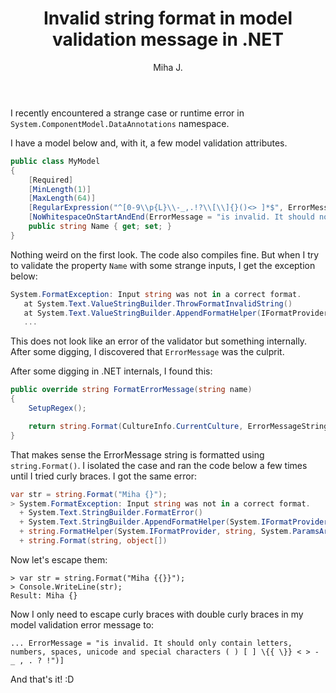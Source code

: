 ﻿---
layout: post
title: Invalid string format in model validation message in .NET
excerpt_separator: <!--more-->
author: Miha J.
tags: net6, net7, c#, data annotations, invalid string format exception
---

I recently encountered a strange case or runtime error in `System.ComponentModel.DataAnnotations` namespace.

I have a model below and, with it, a few model validation attributes.

```c#
public class MyModel
{
    [Required]
    [MinLength(1)]
    [MaxLength(64)]
    [RegularExpression("^[0-9\\p{L}\\-_,.!?\\[\\]{}()<> ]*$", ErrorMessage = "is invalid. It should only contain letters, numbers, spaces, unicode and special characters ( ) [ ] { } < > - _ , . ? !")]
    [NoWhitespaceOnStartAndEnd(ErrorMessage = "is invalid. It should not start or end with space character(s).")]
    public string Name { get; set; }
}
```

Nothing weird on the first look. The code also compiles fine. But when I try to validate the property `Name` with some strange inputs, I get the exception below:

```c#
System.FormatException: Input string was not in a correct format.
   at System.Text.ValueStringBuilder.ThrowFormatInvalidString()
   at System.Text.ValueStringBuilder.AppendFormatHelper(IFormatProvider provider, String format, ReadOnlySpan`1 args)
   ...
```

This does not look like an error of the validator but something internally. After some digging, I discovered that `ErrorMessage` was the culprit.

After some digging in .NET internals, I found this:

```c#
public override string FormatErrorMessage(string name)
{
    SetupRegex();

    return string.Format(CultureInfo.CurrentCulture, ErrorMessageString, name, Pattern);
}
```

That makes sense the ErrorMessage string is formatted using `string.Format()`. I isolated the case and ran the code below a few times until I tried curly braces. I got the same error:

```c#
var str = string.Format("Miha {}");
> System.FormatException: Input string was not in a correct format.
  + System.Text.StringBuilder.FormatError()
  + System.Text.StringBuilder.AppendFormatHelper(System.IFormatProvider, string, System.ParamsArray)
  + string.FormatHelper(System.IFormatProvider, string, System.ParamsArray)
  + string.Format(string, object[])
```

Now let's escape them:

```text
> var str = string.Format("Miha {{}}");
> Console.WriteLine(str);
Result: Miha {}
```

Now I only need to escape curly braces with double curly braces in my model validation error message to:

```text
... ErrorMessage = "is invalid. It should only contain letters, numbers, spaces, unicode and special characters ( ) [ ] \{{ \}} < > - _ , . ? !")]
```

And that's it! :D